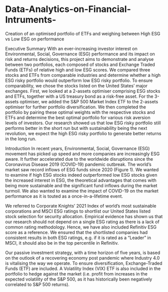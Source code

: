 # Data-Analytics-on-Financial-Intruments-
Creation of an optimised portfolio of ETFs and weighing between High ESG vs Low ESG on performance 

Executive Summary
With an ever-increasing investor interest on Environmental, Social, Governance (ESG) performance and its impact on risk and returns decisions, this project aims to demonstrate and analyse between two portfolios, each composed of stocks and Exchange Traded Funds (ETFs) of relative high and low ESG scores. We compared three stocks and ETFs from comparable industries and determine whether a high ESG risky portfolio would outperform low ESG risky portfolio. To ensure comparability, we chose the stocks listed on the United States’ major exchanges. First, we looked at a 2-assets optimiser comprising ESG stocks and ETFs, together with a US treasury bond as a risk-free asset. For the 3-assets optimiser, we added the S&P 500 Market Index ETF to the 2-assets optimiser for further portfolio diversification. We then completed the portfolio by pairing these optimal weights with the respective stocks and ETFs and determine the best optimal portfolio for various risk aversion levels of investors. Our research showed us that low ESG risky portfolio still performs better in the short run but with sustainability being the next revolution, we expect the high ESG risky portfolio to generate better returns in the long run. 

Introduction
In recent years, Environmental, Social, Governance (ESG) movement has picked up speed and more companies are increasingly ESG aware. It further accelerated due to the worldwide disruptions since the Coronavirus Disease 2019 (COVID-19) pandemic outbreak. The world’s market saw record inflows of ESG funds since 2020 (Figure 1). We wanted to examine if high ESG stocks indeed outperformed low ESG stocks given the increased interest in ESG, the theoretical advantages that comes with being more sustainable and the significant fund inflows during the market turmoil.  We also wanted to examine the impact of COVID-19 on the market performance  as it is touted as a once-in-a-lifetime event.

We referred to Corporate Knights’ 2021 Index of world’s most sustainable corporations and MSCI ESG ratings to shortlist our United States listed stock selection for security allocation. Empirical evidence has shown us that our research should not depend on a single ESG rating as there is a lack of common rating methodology. Hence, we have also included Refinitiv ESG score as a reference. We ensured that the shortlisted companies had consistent results in both ESG ratings, e.g. if it is rated as a “Leader” in MSCI, it should also be in the top percentile in Refinitiv.

Our passive investment strategy, with a time horizon of five years, is based on the outlook of a recovering economy post pandemic where Industry 4.0 is vitalising the way we operate. To ensure diversification, Exchange-Traded Funds (ETF) are included. A Volatility Index (VIX) ETF is also included in the portfolio to hedge against the market (i.e. profit from increases in the expected volatility of the S&P 500, as it has historically been negatively correlated to S&P 500 returns). 
